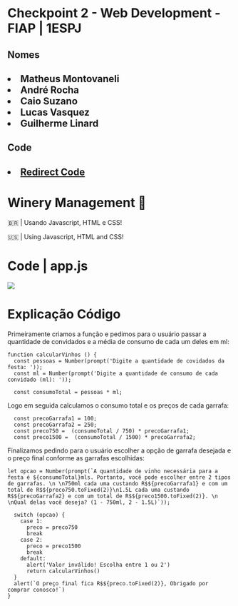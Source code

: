 # Checkpoint 2 - Web Development - FIAP | 1ESPJ

## Nomes

<h2>

<li>Matheus Montovaneli</li>
<li>André Rocha</li>
<li>Caio Suzano</li>
<li>Lucas Vasquez</li>
<li>Guilherme Linard </li>

## Code

<h2>
<li><a href="https://github.com/imneli/wine-management-system/blob/main/app.js">Redirect Code</a></li>


# Winery Management 🍷

<p>🇧🇷 | Usando Javascript, HTML e CSS!</p>
<p>🇺🇸 | Using Javascript, HTML and CSS!</p>

# Code | app.js

<img src="https://i.imgur.com/OZAX0Ci.png"/>

# Explicação Código
Primeiramente criamos a função e pedimos para o usuário passar a quantidade de convidados e a média de consumo de cada um deles em ml:
```JS
function calcularVinhos () {
  const pessoas = Number(prompt('Digite a quantidade de covidados da festa: '));
  const ml = Number(prompt('Digite a quantidade de consumo de cada convidado (ml): '));

  const consumoTotal = pessoas * ml;
```

Logo em seguida calculamos o consumo total e os preços de cada garrafa:
```JS
  const precoGarrafa1 = 100;
  const precoGarrafa2 = 250;
  const preco750 =  (consumoTotal / 750) * precoGarrafa1;
  const preco1500 =  (consumoTotal / 1500) * precoGarrafa2;
```
Finalizamos pedindo para o usuário escolher a opção de garrafa desejada e o preço final conforme as garrafas escolhidas:
```JS
let opcao = Number(prompt(`A quantidade de vinho necessária para a festa é ${consumoTotal}mls. Portanto, você pode escolher entre 2 tipos de garrafas. \n \n750ml cada uma custando R$${precoGarrafa1} e com um total de R$${preco750.toFixed(2)}\n1.5L cada uma custando R$${precoGarrafa2} e com um total de R$${preco1500.toFixed(2)}. \n \nQual delas você deseja? (1 - 750ml, 2 - 1.5L)`));

  switch (opcao) {
    case 1:
      preco = preco750
      break
    case 2:
      preco = preco1500
      break
    default:
      alert('Valor inválido! Escolha entre 1 ou 2')
      return calcularVinhos()
  }
  alert(`O preço final fica R$${preco.toFixed(2)}, Obrigado por comprar conosco!`)
}
```
